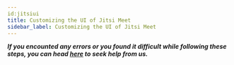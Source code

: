 ```yaml
---
id:jitsiui
title: Customizing the UI of Jitsi Meet
sidebar_label: Customizing the UI of Jitsi Meet
---
```


<!-- Global site tag (gtag.js) - Google Analytics -->
<script async src="https://www.googletagmanager.com/gtag/js?id=UA-163579416-2"></script>
<script>
  window.dataLayer = window.dataLayer || [];
  function gtag(){dataLayer.push(arguments);}
  gtag('js', new Date());

  gtag('config', 'UA-163579416-2');
</script>

**_If you encounted any errors or you found it difficult while following these steps, you can head [here](https://docs.easyjitsi.com/docs/help) to seek help from us._**
